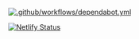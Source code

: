 [![.github/workflows/dependabot.yml](https://github.com/skunkworksza/www/actions/workflows/dependabot.yml/badge.svg?branch=main)](https://github.com/skunkworksza/www/actions/workflows/dependabot.yml)

[![Netlify Status](https://api.netlify.com/api/v1/badges/8abe5547-b15c-4c57-ae7e-03e87f81323c/deploy-status)](https://app.netlify.com/sites/funny-croissant-b3a558/deploys)